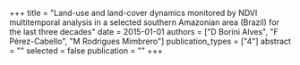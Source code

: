 +++
title = "Land-use and land-cover dynamics monitored by NDVI multitemporal analysis in a selected southern Amazonian area (Brazil) for the last three decades"
date = 2015-01-01
authors = ["D Borini Alves", "F Pérez-Cabello", "M Rodrigues Mimbrero"]
publication_types = ["4"]
abstract = ""
selected = false
publication = ""
+++

